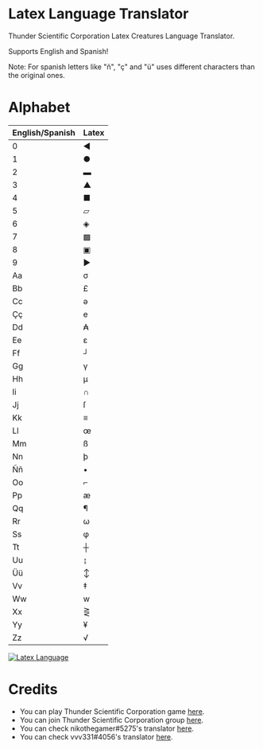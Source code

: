 # Latex Language Translator
Thunder Scientific Corporation Latex Creatures Language Translator.

Supports English and Spanish!

Note: For spanish letters like "ñ", "ç" and "ü" uses different characters than the original ones.
# Alphabet
| English/Spanish | Latex |
| ---------- | ------- |
| 0 | ◀ |
| 1 | ● |
| 2 | ▬ |
| 3 | ▲ |
| 4 | ■ |
| 5 | ▱ |
| 6 | ◈ |
| 7 | ▩ |
| 8 | ▣ |
| 9 | ▶ |
| Aa | σ |
| Bb | £ |
| Cc | ǝ |
| Çç | e |
| Dd | ₳ |
| Ee | ε |
| Ff | ┘ |
| Gg | γ |
| Hh | μ |
| Ii | ∩ |
| Jj | ſ |
| Kk | ≡ |
| Ll | œ |
| Mm | ß |
| Nn | þ |
| Ññ | • |
| Oo | ⌐ |
| Pp | æ |
| Qq | ¶ |
| Rr | ω |
| Ss | φ |
| Tt | ┼ |
| Uu | ↨ |
| Üü | ↕ |
| Vv | ‡ |
| Ww | w |
| Xx | ⋛ |
| Yy | ¥ |
| Zz | √ |

[![Latex Language](https://cdn.discordapp.com/attachments/906274619806334977/1095709520728182874/latexlanguage.jpg)](https://discord.com/channels/859841688993529867/906274619806334977/1095709520589754439)

# Credits
- You can play Thunder Scientific Corporation game [here](https://www.roblox.com/games/7131355525/Thunder-Scientific-Corporation).
- You can join Thunder Scientific Corporation group [here](https://www.roblox.com/groups/11577231/Thunder-Scientific-Corporation#!/about).
- You can check nikothegamer#5275's translator [here](https://nikothegamer100.github.io/latex-language-translator/).
- You can check vvv331#4056's translator [here](https://vvv331.github.io/TSCLatexTranslator/).
